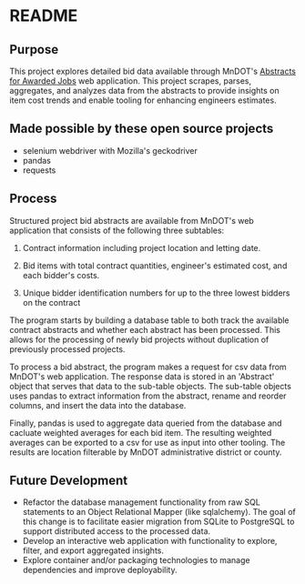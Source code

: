 # README

## Purpose
This project explores detailed bid data available through MnDOT's [Abstracts for Awarded Jobs](http://transport.dot.state.mn.us/PostLetting/Abstract.aspx) web application. This project scrapes, parses, aggregates, and analyzes data from the abstracts to provide insights on item cost trends and enable tooling for enhancing engineers estimates.

## Made possible by these open source projects
- selenium webdriver with Mozilla's geckodriver
- pandas
- requests

## Process
Structured project bid abstracts are available from MnDOT's web application that consists of the following three subtables:

1. Contract information including project location and letting date.

2. Bid items with total contract quantities, engineer's estimated cost, and each bidder's costs.

3. Unique bidder identification numbers for up to the three lowest bidders on the contract

The program starts by building a database table to both track the available contract abstracts and whether each abstract has been processed. This allows for the processing of newly bid projects without duplication of previously processed projects.

To process a bid abstract, the program makes a request for csv data from MnDOT's web application. The response data is stored in an 'Abstract' object that serves that data to the sub-table objects. The sub-table objects uses pandas to extract information from the abstract, rename and reorder columns, and insert the data into the database.

Finally, pandas is used to aggregate data queried from the database and cacluate weighted averages for each bid item. The resulting weighted averages can be exported to a csv for use as input into other tooling. The results are location filterable by MnDOT administrative district or county.

## Future Development
- Refactor the database management functionality from raw SQL statements to an Object Relational Mapper (like sqlalchemy). The goal of this change is to facilitate easier migration from SQLite to PostgreSQL to support distributed access to the processed data.
- Develop an interactive web application with functionality to explore, filter, and export aggregated insights.
- Explore container and/or packaging technologies to manage dependencies and improve deployability.